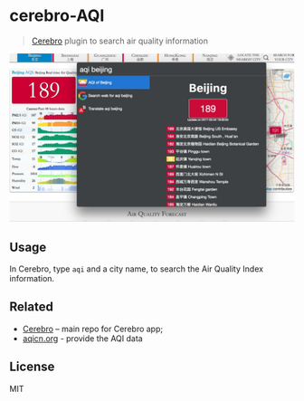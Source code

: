 # cerebro-AQI

> [Cerebro](http://www.cerebroapp.com) plugin to search air quality information

![](screenshot.jpeg)

## Usage

In Cerebro, type `aqi` and a city name, to search the Air Quality Index information.

## Related

- [Cerebro](http://github.com/KELiON/cerebro) – main repo for Cerebro app;
- [aqicn.org](http://aqicn.org/) - provide the AQI data

## License

MIT
